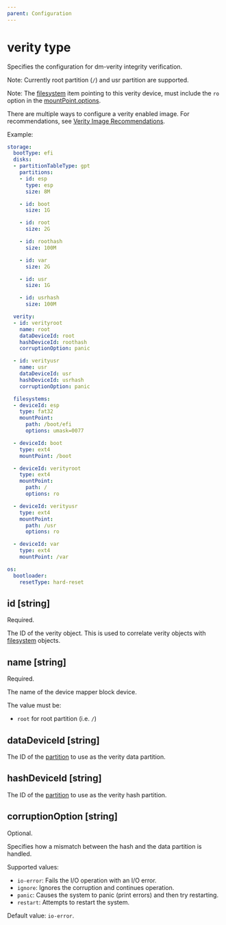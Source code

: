 ```yaml
---
parent: Configuration
---
```


# verity type

Specifies the configuration for dm-verity integrity verification.

Note: Currently root partition (`/`) and usr partition are supported.

Note: The [filesystem](./filesystem.md) item pointing to this verity device, must
include the `ro` option in the [mountPoint.options](./mountpoint.md#options-string).

There are multiple ways to configure a verity enabled image. For
recommendations, see [Verity Image Recommendations](../../concepts/verity.md).

Example:

```yaml
storage:
  bootType: efi
  disks:
  - partitionTableType: gpt
    partitions:
    - id: esp
      type: esp
      size: 8M

    - id: boot
      size: 1G

    - id: root
      size: 2G

    - id: roothash
      size: 100M

    - id: var
      size: 2G

    - id: usr
      size: 1G

    - id: usrhash
      size: 100M

  verity:
  - id: verityroot
    name: root
    dataDeviceId: root
    hashDeviceId: roothash
    corruptionOption: panic

  - id: verityusr
    name: usr
    dataDeviceId: usr
    hashDeviceId: usrhash
    corruptionOption: panic

  filesystems:
  - deviceId: esp
    type: fat32
    mountPoint:
      path: /boot/efi
      options: umask=0077

  - deviceId: boot
    type: ext4
    mountPoint: /boot

  - deviceId: verityroot
    type: ext4
    mountPoint:
      path: /
      options: ro

  - deviceId: verityusr
    type: ext4
    mountPoint:
      path: /usr
      options: ro

  - deviceId: var
    type: ext4
    mountPoint: /var

os:
  bootloader:
    resetType: hard-reset
```

## id [string]

Required.

The ID of the verity object.
This is used to correlate verity objects with
[filesystem](./filesystem.md#deviceid-string) objects.

## name [string]

Required.

The name of the device mapper block device.

The value must be:

- `root` for root partition (i.e. `/`)

## dataDeviceId [string]

The ID of the [partition](./partition.md#id-string) to use as the verity data partition.

## hashDeviceId [string]

The ID of the [partition](./partition.md#id-string) to use as the verity hash partition.

## corruptionOption [string]

Optional.

Specifies how a mismatch between the hash and the data partition is handled.

Supported values:

- `io-error`: Fails the I/O operation with an I/O error.
- `ignore`: Ignores the corruption and continues operation.
- `panic`: Causes the system to panic (print errors) and then try restarting.
- `restart`: Attempts to restart the system.

Default value: `io-error`.
